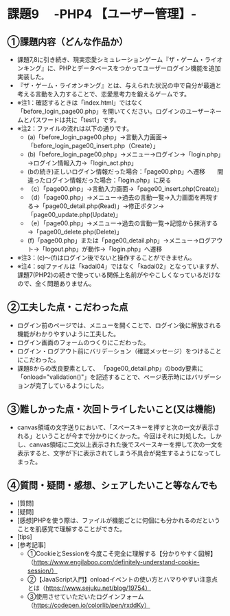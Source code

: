 # 課題9　 -PHP4 【ユーザー管理】-

## ①課題内容（どんな作品か）
- 課題7,8に引き続き、現実恋愛シミュレーションゲーム『ザ・ゲーム・ライオンキング』に、PHPとデータベースをつかってユーザーログイン機能を追加実装した。
- 『ザ・ゲーム・ライオンキング』とは、与えられた状況の中で自分が最適と考える言動を入力することで、恋愛思考力を鍛えるゲームです。
- ※注1：確認するときは「index.html」ではなく「before_login_page00.php」を開いてください。ログインのユーザーネームとパスワードは共に「test1」です。
- ※注2：ファイルの流れは以下の通りです。
  - (a)「before_login_page00.php」→言動入力画面→「before_login_page00_insert.php（Create）」
  - (b)「before_login_page00.php」→メニュー→ログイン→「login.php」→ログイン情報入力→「login_act.php」
  - (bの続き)正しいログイン情報だった場合：「page00.php」へ遷移　　間違ったログイン情報だった場合：「login.php」に戻る
  - （c）「page00.php」→言動入力画面→「page00_insert.php(Create)」
  - （d）「page00.php」→メニュー→過去の言動一覧→入力画面を再現する→「page00_detail.php(Read)」→修正ボタン→「page00_update.php(Update)」
  - （e）「page00.php」→メニュー→過去の言動一覧→記憶から抹消する→「page00_delete.php(Delete)」
  - (f)「page00.php」または「page00_detail.php」→メニュー→ログアウト→「logout.php」が動作→「login.php」へ遷移
- ※注3：(c)〜(f)はログイン後でないと操作することができません。
- ※注4：sqlファイルは「kadai04」ではなく「kadai02」となっていますが、課題7(PHP2)の続きで使っている関係上名前がややこしくなっているだけなので、全く問題ありません。
  
## ②工夫した点・こだわった点
- ログイン前のページでは、メニューを開くことで、ログイン後に解放される機能がわかりやすいように工夫した。
- ログイン画面のフォームのつくりにこだわった。
- ログイン・ログアウト前にバリデーション（確認メッセージ）をつけることにこだわった。
- 課題8からの改良要素として、 「page00_detail.php」のbody要素に「onload="validation()"」を記述することで、ページ表示時にはバリデーションが完了しているようにした。

## ③難しかった点・次回トライしたいこと(又は機能)
- canvas領域の文字送りにおいて、「スペースキーを押すと次の一文が表示される」ということが今まで分かりにくかった。今回はそれに対処した。しかし、canvas領域に二文以上表示された後でスペースキーを押して次の一文を表示すると、文字が下に表示されてしまう不具合が発生するようになってしまった。

## ④質問・疑問・感想、シェアしたいこと等なんでも
- [質問]
- [疑問]
- [感想]PHPを使う際は、ファイルが機能ごとに何個にも分かれるのだということを肌感覚で理解することができた。
- [tips]
- [参考記事]
  - ①CookieとSessionを今度こそ完全に理解する【分かりやすく図解】（https://www.engilaboo.com/definitely-understand-cookie-session/）
  - ②【JavaScript入門】onloadイベントの使い方とハマりやすい注意点とは（https://www.sejuku.net/blog/19754）
  - ③使用させていただいたログインフォーム（https://codepen.io/colorlib/pen/rxddKy）

